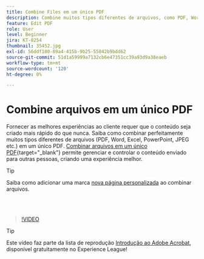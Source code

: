 ```yaml
---
title: Combine Files em um único PDF
description: Combine muitos tipos diferentes de arquivos, como PDF, Word, Excel, PowerPoint ou JPEG, em um único PDF
feature: Edit PDF
role: User
level: Beginner
jira: KT-8254
thumbnail: 35452.jpg
exl-id: 56ddf180-89a4-415b-9b25-55842b9bdd62
source-git-commit: 51d1a59999a7132cb6e47351cc39a93d9a38eaeb
workflow-type: tm+mt
source-wordcount: '120'
ht-degree: 0%

---
```


# Combine arquivos em um único PDF

Fornecer as melhores experiências ao cliente requer que o conteúdo seja criado mais rápido do que nunca. Saiba como combinar perfeitamente muitos tipos diferentes de arquivos (PDF, Word, Excel, PowerPoint, JPEG etc.) em um único PDF. [Combinar arquivos em um único PDF](https://www.adobe.com/acrobat/online/merge-pdf.html){target="_blank"} permite gerenciar e controlar o conteúdo enviado para outras pessoas, criando uma experiência melhor.

>[!TIP]
>
>Saiba como adicionar uma marca [nova página personalizada](add-custom-page.md) ao combinar arquivos.

<br> 

>[!VIDEO](https://video.tv.adobe.com/v/3414215?quality=12&learn=on&hidetitle=true&captions=por_br)

>[!TIP]
>
>Este vídeo faz parte da lista de reprodução [Introdução ao Adobe Acrobat](https://experienceleague.adobe.com/pt-br/playlists/acrobat-get-started-business-users), disponível gratuitamente no Experience League!

